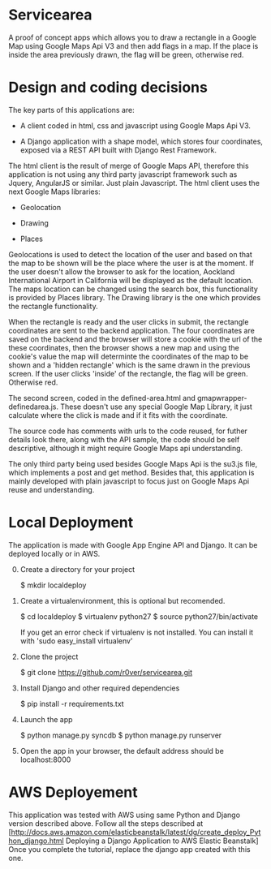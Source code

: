 Servicearea
===========

A proof of concept apps which allows you to draw a rectangle in a Google Map using Google Maps Api V3 and then add flags in a map. If the place is inside the area previously drawn, the flag will be green, otherwise red.

Design and coding decisions 
===========================

The key parts of this applications are: 

 * A client coded in html, css and javascript using Google Maps Api V3. 

 * A Django application with a shape model, which stores four coordinates, exposed via a REST API built with Django Rest Framework.

The html client is the result of merge of Google Maps API, therefore this application is not using any third party javascript framework such as Jquery, AngularJS or similar. Just plain Javascript. The html client uses the next Google Maps libraries:

 * Geolocation

 * Drawing

 * Places

Geolocations is used to detect the location of the user and based on that the map to be shown will be the place where the user is at the moment. If the user doesn't allow the browser to ask for the location, Aockland International Airport in California will be displayed as the default location. The maps location can be changed using the search box, this functionality is provided by Places library. The Drawing library is the one which provides the rectangle functionality.

When the rectangle is ready and the user clicks in submit, the rectangle coordinates are sent to the backend application. The four coordinates are saved on the backend and the browser will store a cookie with the url of the these coordinates, then the browser shows a new map and using the cookie's value the map will determinte the coordinates of the map to be shown and a 'hidden rectangle' which is the same drawn in the previous screen. If the user clicks 'inside' of the rectangle, the flag will be green. Otherwise red.

The second screen, coded in the defined-area.html and gmapwrapper-definedarea.js. These doesn't use any special Google Map Library, it just calculate where the click is made and if it fits with the coordinate.

The source code has comments with urls to the code reused, for futher details look there, along with the API sample, the code should be self descriptive, although it might require Google Maps api understanding.

The only third party being used besides Google Maps Api is the su3.js file, which implements a post and get method. Besides that, this application is mainly developed with plain javascript to focus just on Google Maps Api reuse and understanding. 

Local Deployment
================ 

The application is made with Google App Engine API and Django. It can be deployed locally or in AWS. 

0. Create a directory for your project

   $ mkdir localdeploy

1. Create a virtualenvironment, this is optional but recomended. 

   $ cd localdeploy
   $ virtualenv python27
   $ source python27/bin/activate

   If you get an error check if virtualenv is not installed. You can install it with 'sudo easy_install virtualenv'

2. Clone the project

   $ git clone https://github.com/r0ver/servicearea.git

3. Install Django and other required dependencies

   $ pip install -r requirements.txt 
   
4. Launch the app

   $ python manage.py syncdb
   $ python manage.py runserver 

5. Open the app in your browser, the default address should be localhost:8000

AWS Deployement
===============

This application was tested with AWS using same Python and Django version described above.  Follow all the steps described at [http://docs.aws.amazon.com/elasticbeanstalk/latest/dg/create_deploy_Python_django.html Deploying a Django Application to AWS Elastic Beanstalk] 
Once you complete the tutorial, replace the django app created with this one. 






